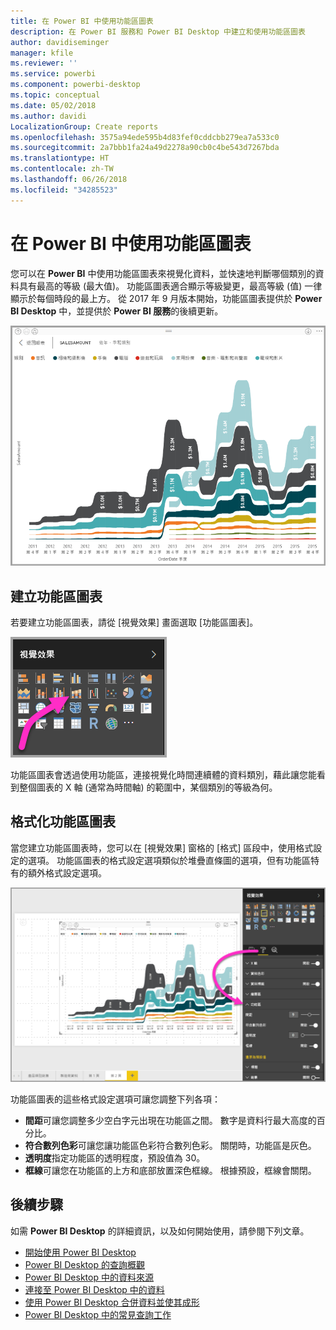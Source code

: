 ```yaml
---
title: 在 Power BI 中使用功能區圖表
description: 在 Power BI 服務和 Power BI Desktop 中建立和使用功能區圖表
author: davidiseminger
manager: kfile
ms.reviewer: ''
ms.service: powerbi
ms.component: powerbi-desktop
ms.topic: conceptual
ms.date: 05/02/2018
ms.author: davidi
LocalizationGroup: Create reports
ms.openlocfilehash: 3575a94ede595b4d83fef0cddcbb279ea7a533c0
ms.sourcegitcommit: 2a7bbb1fa24a49d2278a90cb0c4be543d7267bda
ms.translationtype: HT
ms.contentlocale: zh-TW
ms.lasthandoff: 06/26/2018
ms.locfileid: "34285523"
---
```

# <a name="use-ribbon-charts-in-power-bi"></a>在 Power BI 中使用功能區圖表
您可以在 **Power BI** 中使用功能區圖表來視覺化資料，並快速地判斷哪個類別的資料具有最高的等級 (最大值)。 功能區圖表適合顯示等級變更，最高等級 (值) 一律顯示於每個時段的最上方。 從 2017 年 9 月版本開始，功能區圖表提供於 **Power BI Desktop** 中，並提供於 **Power BI 服務**的後續更新。

![](media/desktop-ribbon-charts/ribbon-charts_01.png)

## <a name="create-a-ribbon-chart"></a>建立功能區圖表
若要建立功能區圖表，請從 [視覺效果] 畫面選取 [功能區圖表]。

![](media/desktop-ribbon-charts/ribbon-charts_02.png)

功能區圖表會透過使用功能區，連接視覺化時間連續體的資料類別，藉此讓您能看到整個圖表的 X 軸 (通常為時間軸) 的範圍中，某個類別的等級為何。

## <a name="format-a-ribbon-chart"></a>格式化功能區圖表
當您建立功能區圖表時，您可以在 [視覺效果] 窗格的 [格式] 區段中，使用格式設定的選項。 功能區圖表的格式設定選項類似於堆疊直條圖的選項，但有功能區特有的額外格式設定選項。

![](media/desktop-ribbon-charts/ribbon-charts_03.png)

功能區圖表的這些格式設定選項可讓您調整下列各項：

* **間距**可讓您調整多少空白字元出現在功能區之間。 數字是資料行最大高度的百分比。
* **符合數列色彩**可讓您讓功能區色彩符合數列色彩。 關閉時，功能區是灰色。
* **透明度**指定功能區的透明程度，預設值為 30。
* **框線**可讓您在功能區的上方和底部放置深色框線。 根據預設，框線會關閉。

## <a name="next-steps"></a>後續步驟
如需 **Power BI Desktop** 的詳細資訊，以及如何開始使用，請參閱下列文章。

* [開始使用 Power BI Desktop](desktop-getting-started.md)
* [Power BI Desktop 的查詢概觀](desktop-query-overview.md)
* [Power BI Desktop 中的資料來源](desktop-data-sources.md)
* [連接至 Power BI Desktop 中的資料](desktop-connect-to-data.md)
* [使用 Power BI Desktop 合併資料並使其成形](desktop-shape-and-combine-data.md)
* [Power BI Desktop 中的常見查詢工作](desktop-common-query-tasks.md)   

